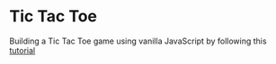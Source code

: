 # Tic Tac Toe
Building a Tic Tac Toe game using vanilla JavaScript by following this [tutorial](https://www.youtube.com/watch?v=P2TcQ3h0ipQ&t=174s)